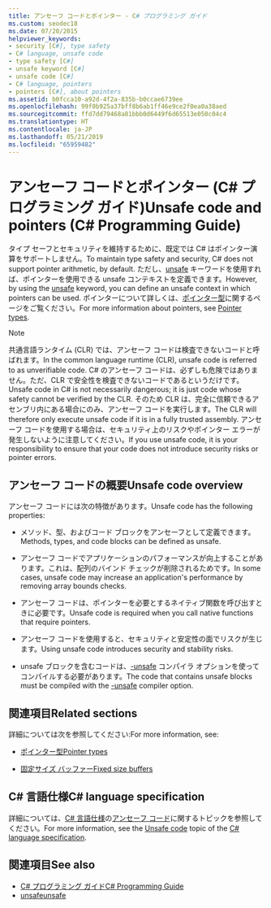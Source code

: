 ```yaml
---
title: アンセーフ コードとポインター - C# プログラミング ガイド
ms.custom: seodec18
ms.date: 07/20/2015
helpviewer_keywords:
- security [C#], type safety
- C# language, unsafe code
- type safety [C#]
- unsafe keyword [C#]
- unsafe code [C#]
- C# language, pointers
- pointers [C#], about pointers
ms.assetid: b0fcca10-a92d-4f2a-835b-b0ccae6739ee
ms.openlocfilehash: 99f0b925a37bff8b6ab1ff46e9ce2f0ea0a38aed
ms.sourcegitcommit: ffd7dd79468a81bbb0d6449f6d65513e050c04c4
ms.translationtype: HT
ms.contentlocale: ja-JP
ms.lasthandoff: 05/21/2019
ms.locfileid: "65959482"
---
```

# <a name="unsafe-code-and-pointers-c-programming-guide"></a><span data-ttu-id="783ca-102">アンセーフ コードとポインター (C# プログラミング ガイド)</span><span class="sxs-lookup"><span data-stu-id="783ca-102">Unsafe code and pointers (C# Programming Guide)</span></span>

<span data-ttu-id="783ca-103">タイプ セーフとセキュリティを維持するために、既定では C# はポインター演算をサポートしません。</span><span class="sxs-lookup"><span data-stu-id="783ca-103">To maintain type safety and security, C# does not support pointer arithmetic, by default.</span></span> <span data-ttu-id="783ca-104">ただし、[unsafe](../../language-reference/keywords/unsafe.md) キーワードを使用すれば、ポインターを使用できる unsafe コンテキストを定義できます。</span><span class="sxs-lookup"><span data-stu-id="783ca-104">However, by using the [unsafe](../../language-reference/keywords/unsafe.md) keyword, you can define an unsafe context in which pointers can be used.</span></span> <span data-ttu-id="783ca-105">ポインターについて詳しくは、[ポインター型](pointer-types.md)に関するページをご覧ください。</span><span class="sxs-lookup"><span data-stu-id="783ca-105">For more information about pointers, see [Pointer types](pointer-types.md).</span></span>  
  
> [!NOTE]
> <span data-ttu-id="783ca-106">共通言語ランタイム (CLR) では、アンセーフ コードは検査できないコードと呼ばれます。</span><span class="sxs-lookup"><span data-stu-id="783ca-106">In the common language runtime (CLR), unsafe code is referred to as unverifiable code.</span></span> <span data-ttu-id="783ca-107">C# のアンセーフ コードは、必ずしも危険ではありません。ただ、CLR で安全性を検査できないコードであるというだけです。</span><span class="sxs-lookup"><span data-stu-id="783ca-107">Unsafe code in C# is not necessarily dangerous; it is just code whose safety cannot be verified by the CLR.</span></span> <span data-ttu-id="783ca-108">そのため CLR は、完全に信頼できるアセンブリ内にある場合にのみ、アンセーフ コードを実行します。</span><span class="sxs-lookup"><span data-stu-id="783ca-108">The CLR will therefore only execute unsafe code if it is in a fully trusted assembly.</span></span> <span data-ttu-id="783ca-109">アンセーフ コードを使用する場合は、セキュリティ上のリスクやポインター エラーが発生しないように注意してください。</span><span class="sxs-lookup"><span data-stu-id="783ca-109">If you use unsafe code, it is your responsibility to ensure that your code does not introduce security risks or pointer errors.</span></span>  
  
## <a name="unsafe-code-overview"></a><span data-ttu-id="783ca-110">アンセーフ コードの概要</span><span class="sxs-lookup"><span data-stu-id="783ca-110">Unsafe code overview</span></span>

<span data-ttu-id="783ca-111">アンセーフ コードには次の特徴があります。</span><span class="sxs-lookup"><span data-stu-id="783ca-111">Unsafe code has the following properties:</span></span>

- <span data-ttu-id="783ca-112">メソッド、型、およびコード ブロックをアンセーフとして定義できます。</span><span class="sxs-lookup"><span data-stu-id="783ca-112">Methods, types, and code blocks can be defined as unsafe.</span></span>

- <span data-ttu-id="783ca-113">アンセーフ コードでアプリケーションのパフォーマンスが向上することがあります。これは、配列のバインド チェックが削除されるためです。</span><span class="sxs-lookup"><span data-stu-id="783ca-113">In some cases, unsafe code may increase an application's performance by removing array bounds checks.</span></span>

- <span data-ttu-id="783ca-114">アンセーフ コードは、ポインターを必要とするネイティブ関数を呼び出すときに必要です。</span><span class="sxs-lookup"><span data-stu-id="783ca-114">Unsafe code is required when you call native functions that require pointers.</span></span>

- <span data-ttu-id="783ca-115">アンセーフ コードを使用すると、セキュリティと安定性の面でリスクが生じます。</span><span class="sxs-lookup"><span data-stu-id="783ca-115">Using unsafe code introduces security and stability risks.</span></span>

- <span data-ttu-id="783ca-116">unsafe ブロックを含むコードは、[-unsafe](../../language-reference/compiler-options/unsafe-compiler-option.md) コンパイラ オプションを使ってコンパイルする必要があります。</span><span class="sxs-lookup"><span data-stu-id="783ca-116">The code that contains unsafe blocks must be compiled with the [-unsafe](../../language-reference/compiler-options/unsafe-compiler-option.md) compiler option.</span></span>
  
## <a name="related-sections"></a><span data-ttu-id="783ca-117">関連項目</span><span class="sxs-lookup"><span data-stu-id="783ca-117">Related sections</span></span>

<span data-ttu-id="783ca-118">詳細については次を参照してください:</span><span class="sxs-lookup"><span data-stu-id="783ca-118">For more information, see:</span></span>

- [<span data-ttu-id="783ca-119">ポインター型</span><span class="sxs-lookup"><span data-stu-id="783ca-119">Pointer types</span></span>](pointer-types.md)

- [<span data-ttu-id="783ca-120">固定サイズ バッファー</span><span class="sxs-lookup"><span data-stu-id="783ca-120">Fixed size buffers</span></span>](fixed-size-buffers.md)

## <a name="c-language-specification"></a><span data-ttu-id="783ca-121">C# 言語仕様</span><span class="sxs-lookup"><span data-stu-id="783ca-121">C# language specification</span></span>

<span data-ttu-id="783ca-122">詳細については、[C# 言語仕様](~/_csharplang/spec/introduction.md)の[アンセーフ コード](~/_csharplang/spec/unsafe-code.md)に関するトピックを参照してください。</span><span class="sxs-lookup"><span data-stu-id="783ca-122">For more information, see the [Unsafe code](~/_csharplang/spec/unsafe-code.md) topic of the [C# language specification](~/_csharplang/spec/introduction.md).</span></span>
  
## <a name="see-also"></a><span data-ttu-id="783ca-123">関連項目</span><span class="sxs-lookup"><span data-stu-id="783ca-123">See also</span></span>

- [<span data-ttu-id="783ca-124">C# プログラミング ガイド</span><span class="sxs-lookup"><span data-stu-id="783ca-124">C# Programming Guide</span></span>](../index.md)
- [<span data-ttu-id="783ca-125">unsafe</span><span class="sxs-lookup"><span data-stu-id="783ca-125">unsafe</span></span>](../../language-reference/keywords/unsafe.md)
